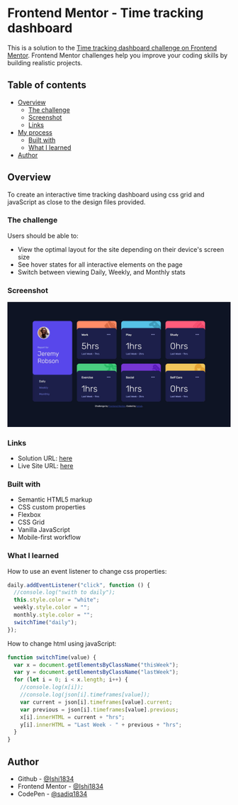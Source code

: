 # Frontend Mentor - Time tracking dashboard

This is a solution to the [Time tracking dashboard challenge on Frontend Mentor](https://www.frontendmentor.io/challenges/time-tracking-dashboard-UIQ7167Jw). Frontend Mentor challenges help you improve your coding skills by building realistic projects.

## Table of contents

- [Overview](#overview)
  - [The challenge](#the-challenge)
  - [Screenshot](#screenshot)
  - [Links](#links)
- [My process](#my-process)
  - [Built with](#built-with)
  - [What I learned](#what-i-learned)
- [Author](#author)

## Overview

To create an interactive time tracking dashboard using css grid and javaScript as close to the design files provided.

### The challenge

Users should be able to:

- View the optimal layout for the site depending on their device's screen size
- See hover states for all interactive elements on the page
- Switch between viewing Daily, Weekly, and Monthly stats

### Screenshot

![](screenshot.JPG)

### Links

- Solution URL: [here](https://github.com/Ishi1834/time-tracking-dashboard)
- Live Site URL: [here](https://ishi1834.github.io/time-tracking-dashboard/)

### Built with

- Semantic HTML5 markup
- CSS custom properties
- Flexbox
- CSS Grid
- Vanilla JavaScript
- Mobile-first workflow

### What I learned

How to use an event listener to change css properties:

```js
daily.addEventListener("click", function () {
  //console.log("swith to daily");
  this.style.color = "white";
  weekly.style.color = "";
  monthly.style.color = "";
  switchTime("daily");
});
```

How to change html using javaScript:

```js
function switchTime(value) {
  var x = document.getElementsByClassName("thisWeek");
  var y = document.getElementsByClassName("lastWeek");
  for (let i = 0; i < x.length; i++) {
    //console.log(x[i]);
    //console.log(json[i].timeframes[value]);
    var current = json[i].timeframes[value].current;
    var previous = json[i].timeframes[value].previous;
    x[i].innerHTML = current + "hrs";
    y[i].innerHTML = "Last Week - " + previous + "hrs";
  }
}
```

## Author

- Github - [@Ishi1834](https://github.com/Ishi1834)
- Frontend Mentor - [@Ishi1834](https://www.frontendmentor.io/profile/Ishi1834)
- CodePen - [@sadiq1834](https://codepen.io/sadiq1834)
